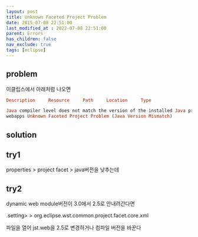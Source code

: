 ```yaml
---
layout: post
title: Unknown Faceted Project Problem
date: 2015-07-08 22:51:00
last_modified_at : 2022-07-08 22:51:00
parent: Errors
has_children: false
nav_exclude: true
tags: [eclipse]
---
```


## problem

이클립스에서 아래처럼 나오면

```prolog
Description     Resource     Path     Location     Type

Java compiler level does not match the version of the installed Java project facet.
webapps Unknown Faceted Project Problem (Java Version Mismatch)
```

## solution

## try1

properties > project facet > java버전을 낮추는데

## try2

dynamic web module버전이 3.0에서 2.5로 안내려간다면

.setting> > org.eclipse.wst.common.project.facet.core.xml

파일을 열어 jst.web을 2.5로 변경하거나 컴파일 버전을 바꾼다
